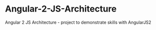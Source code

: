 # Angular-2-JS-Architecture
Angular 2 JS Architecture - project to demonstrate skills with AngularJS2
